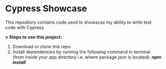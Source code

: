 <h1>Cypress Showcase</h1>

This repository contains code used to showacse my ability to write test code with Cypress.

<B>» Steps to use this project:</B>

1. Download or clone this repo
2. Install dependencies by running the following command in terminal (from inside your app directory i.e. where package.json is located): <I><B>npm install </I></B>

